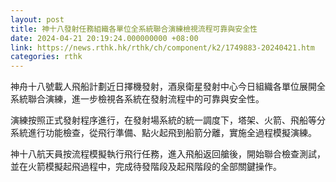 ```yaml
---
layout: post
title: 神十八發射任務組織各單位全系統聯合演練檢視流程可靠與安全性
date: 2024-04-21 20:19:24.000000000 +08:00
link: https://news.rthk.hk/rthk/ch/component/k2/1749883-20240421.htm
categories: rthk
---
```


神舟十八號載人飛船計劃近日擇機發射，酒泉衛星發射中心今日組織各單位展開全系統聯合演練，進一步檢視各系統在發射流程中的可靠與安全性。

演練按照正式發射程序進行，在發射場系統的統一調度下，塔架、火箭、飛船等分系統進行功能檢查，從飛行準備、點火起飛到船箭分離，實施全過程模擬演練。

神十八航天員按流程模擬執行飛行任務，進入飛船返回艙後，開始聯合檢查測試，並在火箭模擬起飛過程中，完成待發階段及起飛階段的全部關鍵操作。
